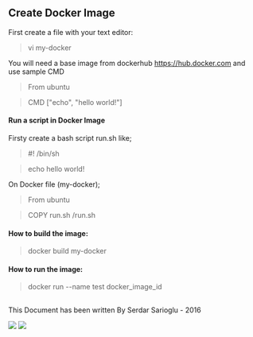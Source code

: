 ## Create Docker Image

First create a file with your text editor:
>vi my-docker

You will need a base image from dockerhub https://hub.docker.com and use sample CMD 

>From ubuntu

>CMD ["echo", "hello world!"]

#### Run a script in Docker Image
Firsty create a bash script  run.sh like;

>#! /bin/sh

>echo hello world!


On Docker file (my-docker);

>From ubuntu

>COPY run.sh /run.sh


#### How to build the image:
>docker build my-docker

#### How to run the image:
>docker run --name test docker_image_id
## 

This Document has been written By Serdar Sarioglu - 2016

<a href="https://mysystem.org" title="Mysystem.org"><img src="https://img.shields.io/website-up-down-green-red/http/shields.io.svg?label=Visit%20mysystem.org"></a>
<a href="https://www.paypal.me/ssarioglu" title="Support project"><img src="https://img.shields.io/badge/Donate%20me-paypal-brightgreen.svg"></a>

